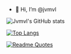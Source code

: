 - 👋 Hi, I’m @jvmvl
<!---
jvmvl/jvmvl is a ✨ special ✨ repository because its `README.md` (this file) appears on your GitHub profile.
You can click the Preview link to take a look at your changes.
--->


![Jvmvl's GitHub stats](https://github-readme-stats-xspider7s-projects.vercel.app/api?username=jvmvl&show_icons=true&theme=transparent)

[![Top Langs](https://github-readme-stats-xspider7s-projects.vercel.app/api/top-langs/?username=jvmvl&layout=donut&theme=transparent)](https://github.com/jvmvl/github-readme-stats)



[![Readme Quotes](https://quotes-github-readme.vercel.app/api?type=horizontal&theme=nord)](https://github.com/piyushsuthar/github-readme-quotes)
